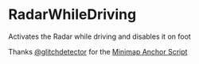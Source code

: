 # RadarWhileDriving
Activates the Radar while driving and disables it on foot


Thanks [@glitchdetector](https://github.com/glitchdetector) for the [Minimap Anchor Script](https://github.com/glitchdetector/fivem-minimap-anchor)
